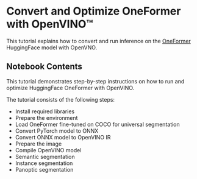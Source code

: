 # Convert and Optimize OneFormer with OpenVINO™


This tutorial explains how to convert and run inference on the [OneFormer](https://huggingface.co/docs/transformers/model_doc/oneformer) HuggingFace model with OpenVNO.


## Notebook Contents

This tutorial demonstrates step-by-step instructions on how to run and optimize HuggingFace OneFormer with OpenVINO.

The tutorial consists of the following steps:
- Install required libraries
- Prepare the environment
- Load OneFormer fine-tuned on COCO for universal segmentation
- Convert PyTorch model to ONNX
- Convert ONNX model to OpenVINO IR
- Prepare the image
- Compile OpenVINO model
- Semantic segmentation
- Instance segmentation
- Panoptic segmentation